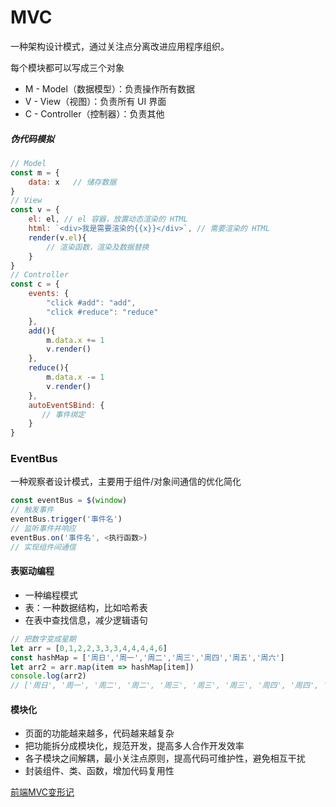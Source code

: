 # MVC

一种架构设计模式，通过关注点分离改进应用程序组织。

每个模块都可以写成三个对象

* M - Model（数据模型）：负责操作所有数据
* V - View（视图）：负责所有 UI 界面
* C - Controller（控制器）：负责其他

##### 伪代码模拟

```javascript
// Model
const m = {
    data: x   // 储存数据
}
// View
const v = {
    el: el, // el 容器，放置动态渲染的 HTML
    html: `<div>我是需要渲染的{{x}}</div>`, // 需要渲染的 HTML
    render(v.el){
        // 渲染函数，渲染及数据替换
    } 
}
// Controller
const c = {
    events: {
        "click #add": "add",
        "click #reduce": "reduce"
    },
    add(){
        m.data.x += 1
        v.render()
    },
    reduce(){
        m.data.x -= 1
        v.render()
    },
    autoEventSBind: {
       // 事件绑定
    }
}
```

### EventBus

一种观察者设计模式，主要用于组件/对象间通信的优化简化

```javascript
const eventBus = $(window)
// 触发事件
eventBus.trigger('事件名')
// 监听事件并响应
eventBus.on('事件名', <执行函数>)
// 实现组件间通信
```

#### 表驱动编程

* 一种编程模式
* 表：一种数据结构，比如哈希表
* 在表中查找信息，减少逻辑语句

```javascript
// 把数字变成星期
let arr = [0,1,2,2,3,3,3,4,4,4,4,6]
const hashMap = ['周日','周一','周二','周三','周四','周五','周六']
let arr2 = arr.map(item => hashMap[item])
console.log(arr2)
// ['周日', '周一', '周二', '周二', '周三', '周三', '周三', '周四', '周四', '周四', '周四','周六']
```

#### 模块化

* 页面的功能越来越多，代码越来越复杂
* 把功能拆分成模块化，规范开发，提高多人合作开发效率
* 各子模块之间解耦，最小关注点原则，提高代码可维护性，避免相互干扰
* 封装组件、类、函数，增加代码复用性

[前端MVC变形记](https://efe.baidu.com/blog/mvc-deformation/)

